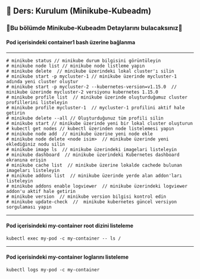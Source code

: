 ## 🧑 Ders: Kurulum (Minikube-Kubeadm)

### 📗Bu bölümde Minikube-Kubeadm Detaylarını bulacaksınız📗

#### Pod içerisindeki container1 bash üzerine bağlanma
***
```
# minikube status // minikube durum bilgisini görüntüleyin
# minikube node list // minikube node listleme yapın
# minikube delete  // minikube üzerindeki lokal cluster'ı silin
# minikube start -p mycluster-1 // minikube üzerinde mycluster-1 adında yeni cluster oluştur
# minikube start -p mycluster-2 --kubernetes-version=v1.15.0  // minikube üzerinde mycluster-2 versiyonu kubernetes 1.15.0
# minikube profile list  // minikube üzerinde oluşturduğumuz cluster profillerini listeleyin 
# minikube profile mycluster-1  // mycluster-1 profilini aktif hale getirin
# minikube delete --all // Oluşturduğunuz tüm profili silin
# minikube start // minikube üzerinde yeni bir lokal cluster oluşturun
# kubectl get nodes // kubectl üzerinden node listelemesi yapın
# minikube node add  // minikube üzerine yeni node ekle
# minikube node delete <node isim>  // minikube üzerinde yeni eklediğiniz nodu silin 
# minikube image ls  // minikube üzerindeki imagelari listeleyin
# minikube dashboard  // minikube üzerindeki Kubernetes dashboard ekranına erişin
# minikube cache list  // minikube üzerine lokalde cachede bulunan imageları listeleyin
# minikube addons list  // minikube üzerinde yerde alan addon'ları listeleyin
# minikube addons enable logviewer  // minikube üzerindeki logviewer addon'u aktif hale getirin
# minikube version  // minikube version bilgisi kontrol edin
# minikube update-check  //  minikube kubernetes güncel versiyon sorgulaması yapın
```
***
#### Pod içerisindeki my-container root dizini listeleme
```
kubectl exec my-pod -c my-container -- ls / 
```
***
#### Pod içerisindeki my-container loglarını listeleme
```
kubectl logs my-pod -c my-container 
```
